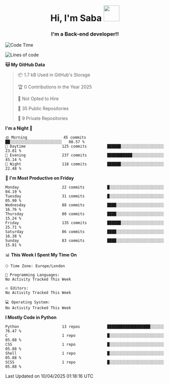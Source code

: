 <h1 align="center">Hi, I'm Saba <img src="https://media.giphy.com/media/EdB2g3VFDoKs57oe1w/giphy.gif" width="50"></h1>
<h3 align="center">I'm a Back-end developer!!</h3>

<!--START_SECTION:waka-->
![Code Time](http://img.shields.io/badge/Code%20Time-805%20hrs%207%20mins-blue)

![Lines of code](https://img.shields.io/badge/From%20Hello%20World%20I%27ve%20Written-94.8%20thousand%20lines%20of%20code-blue)

**🐱 My GitHub Data** 

> 📦 1.7 kB Used in GitHub's Storage 
 > 
> 🏆 0 Contributions in the Year 2025
 > 
> 🚫 Not Opted to Hire
 > 
> 📜 35 Public Repositories 
 > 
> 🔑 9 Private Repositories 
 > 
**I'm a Night 🦉** 

```text
🌞 Morning                45 commits          ██░░░░░░░░░░░░░░░░░░░░░░░   08.57 % 
🌆 Daytime                125 commits         ██████░░░░░░░░░░░░░░░░░░░   23.81 % 
🌃 Evening                237 commits         ███████████░░░░░░░░░░░░░░   45.14 % 
🌙 Night                  118 commits         ██████░░░░░░░░░░░░░░░░░░░   22.48 % 
```
📅 **I'm Most Productive on Friday** 

```text
Monday                   22 commits          █░░░░░░░░░░░░░░░░░░░░░░░░   04.19 % 
Tuesday                  31 commits          █░░░░░░░░░░░░░░░░░░░░░░░░   05.90 % 
Wednesday                88 commits          ████░░░░░░░░░░░░░░░░░░░░░   16.76 % 
Thursday                 80 commits          ████░░░░░░░░░░░░░░░░░░░░░   15.24 % 
Friday                   135 commits         ██████░░░░░░░░░░░░░░░░░░░   25.71 % 
Saturday                 86 commits          ████░░░░░░░░░░░░░░░░░░░░░   16.38 % 
Sunday                   83 commits          ████░░░░░░░░░░░░░░░░░░░░░   15.81 % 
```


📊 **This Week I Spent My Time On** 

```text
🕑︎ Time Zone: Europe/London

💬 Programming Languages: 
No Activity Tracked This Week

🔥 Editors: 
No Activity Tracked This Week

💻 Operating System: 
No Activity Tracked This Week
```

**I Mostly Code in Python** 

```text
Python                   13 repos            ███████████████████░░░░░░   76.47 % 
C                        1 repo              █░░░░░░░░░░░░░░░░░░░░░░░░   05.88 % 
CSS                      1 repo              █░░░░░░░░░░░░░░░░░░░░░░░░   05.88 % 
Shell                    1 repo              █░░░░░░░░░░░░░░░░░░░░░░░░   05.88 % 
SCSS                     1 repo              █░░░░░░░░░░░░░░░░░░░░░░░░   05.88 % 
```




 Last Updated on 10/04/2025 01:18:16 UTC
<!--END_SECTION:waka-->

